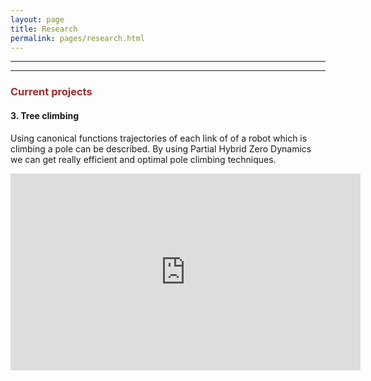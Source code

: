 ```yaml
---
layout: page
title: Research
permalink: pages/research.html
---
```


---
---
### <span style="color:brown"> Current projects</span> 


#### 3. Tree climbing

Using canonical functions trajectories of each link of of a robot which is climbing a pole can be described. By using Partial Hybrid Zero Dynamics we can get really efficient and optimal pole climbing techniques.

<iframe width="560" height="315" src="https://www.youtube.com/embed/t817fpTy2W0" frameborder="0" allowfullscreen></iframe>


